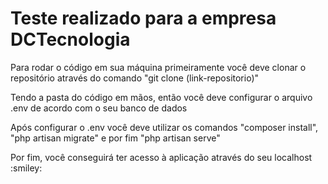 <h1>Teste realizado para a empresa DCTecnologia</h1>
<p>Para rodar o código em sua máquina primeiramente você deve clonar o repositório através do comando "git clone (link-repositorio)"</p>
<p>Tendo a pasta do código em mãos, então você deve configurar o arquivo .env de acordo com o seu banco de dados</p>
<p>Após configurar o .env você deve utilizar os comandos "composer install", "php artisan migrate" e por fim "php artisan serve"</p>
<p>Por fim, você conseguirá ter acesso à aplicação através do seu localhost :smiley: </p>
